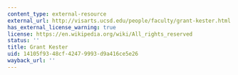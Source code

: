 ```yaml
---
content_type: external-resource
external_url: http://visarts.ucsd.edu/people/faculty/grant-kester.html
has_external_license_warning: true
license: https://en.wikipedia.org/wiki/All_rights_reserved
status: ''
title: Grant Kester
uid: 14105f93-48cf-4247-9993-d9a416ce5e26
wayback_url: ''
---
```

